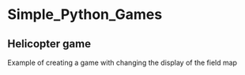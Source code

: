 # Simple_Python_Games

## Helicopter game

Example of creating a game with changing the display of the field map
